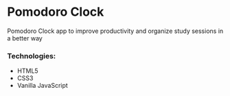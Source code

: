 <h1>Pomodoro Clock</h1>

Pomodoro Clock app to improve productivity and organize study sessions in a better way

<h3>Technologies:</h3>
<ul>
<li>HTML5</li>
<li>CSS3</li>
<li>Vanilla JavaScript</li>
</ul>

